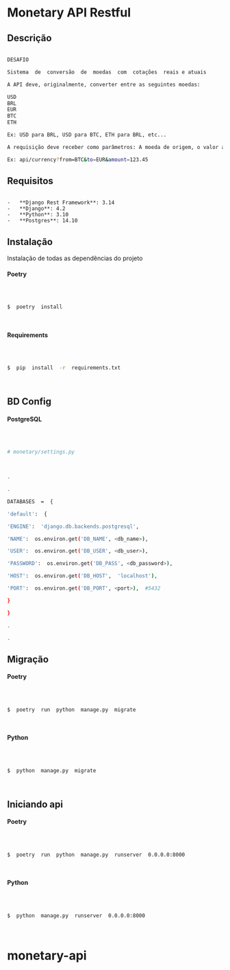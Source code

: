 # Monetary API Restful


## Descrição

  

```bash

DESAFIO

Sistema  de  conversão  de  moedas  com  cotações  reais e atuais

A API deve, originalmente, converter entre as seguintes moedas:

USD 
BRL 
EUR 
BTC 
ETH

Ex: USD para BRL, USD para BTC, ETH para BRL, etc...

A requisição deve receber como parâmetros: A moeda de origem, o valor a ser convertido e a moeda final.

Ex: api/currency?from=BTC&to=EUR&amount=123.45

```


## Requisitos
```

-   **Django Rest Framework**: 3.14
-   **Django**: 4.2
-   **Python**: 3.10
-   **Postgres**: 14.10

```
  

## Instalação

Instalação de todas as dependências do projeto

  

#### Poetry

```bash

  

$  poetry  install

  

```

  

#### Requirements

```bash

  

$  pip  install  -r  requirements.txt

  

```

  

## BD Config

  

#### PostgreSQL

  

```bash

  

# monetary/settings.py

  

.

.

DATABASES  =  {

'default':  {

'ENGINE':  'django.db.backends.postgresql',

'NAME':  os.environ.get('DB_NAME', <db_name>),

'USER':  os.environ.get('DB_USER', <db_user>),

'PASSWORD':  os.environ.get('DB_PASS', <db_password>),

'HOST':  os.environ.get('DB_HOST',  'localhost'),

'PORT':  os.environ.get('DB_PORT', <port>),  #5432

}

}

.

.

```

  

  

## Migração

  

#### Poetry

```bash

  

$  poetry  run  python  manage.py  migrate

  

```

  

#### Python

```bash

  

$  python  manage.py  migrate

  

```

  

  

## Iniciando api

  

#### Poetry

```bash

  

$  poetry  run  python  manage.py  runserver  0.0.0.0:8000

  

```

  

#### Python

```bash

  

$  python  manage.py  runserver  0.0.0.0:8000

  

```

  

# monetary-api